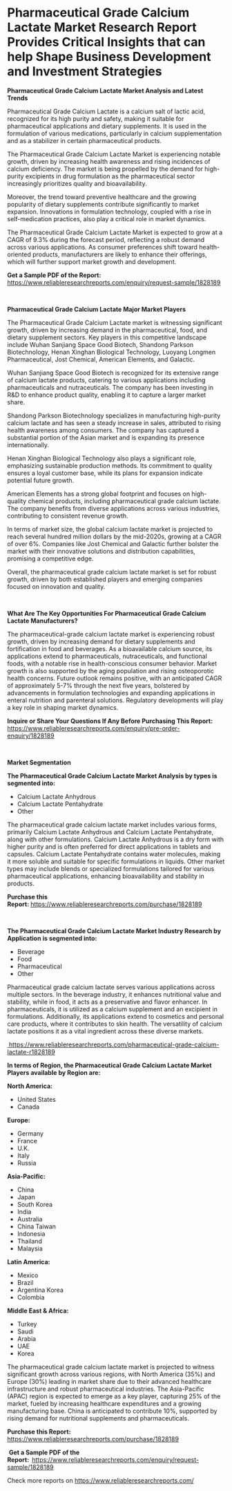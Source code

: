 <p><h1>Pharmaceutical Grade Calcium Lactate Market Research Report Provides Critical Insights that can help Shape Business Development and Investment Strategies</h1></p><p><strong>Pharmaceutical Grade Calcium Lactate Market Analysis and Latest Trends</strong></p>
<p><p>Pharmaceutical Grade Calcium Lactate is a calcium salt of lactic acid, recognized for its high purity and safety, making it suitable for pharmaceutical applications and dietary supplements. It is used in the formulation of various medications, particularly in calcium supplementation and as a stabilizer in certain pharmaceutical products. </p><p>The Pharmaceutical Grade Calcium Lactate Market is experiencing notable growth, driven by increasing health awareness and rising incidences of calcium deficiency. The market is being propelled by the demand for high-purity excipients in drug formulation as the pharmaceutical sector increasingly prioritizes quality and bioavailability. </p><p>Moreover, the trend toward preventive healthcare and the growing popularity of dietary supplements contribute significantly to market expansion. Innovations in formulation technology, coupled with a rise in self-medication practices, also play a critical role in market dynamics. </p><p>The Pharmaceutical Grade Calcium Lactate Market is expected to grow at a CAGR of 9.3% during the forecast period, reflecting a robust demand across various applications. As consumer preferences shift toward health-oriented products, manufacturers are likely to enhance their offerings, which will further support market growth and development.</p></p>
<p><strong>Get a Sample PDF of the Report:&nbsp;</strong> <a href="https://www.reliableresearchreports.com/enquiry/request-sample/1828189?utm_campaign=2009&utm_medium=2&utm_source=Github&utm_content=ia&utm_term=03022025&utm_id=pharmaceutical-grade-calcium-lactate">https://www.reliableresearchreports.com/enquiry/request-sample/1828189</a></p>
<p>&nbsp;</p>
<p><strong>Pharmaceutical Grade Calcium Lactate Major Market Players</strong></p>
<p><p>The Pharmaceutical Grade Calcium Lactate market is witnessing significant growth, driven by increasing demand in the pharmaceutical, food, and dietary supplement sectors. Key players in this competitive landscape include Wuhan Sanjiang Space Good Biotech, Shandong Parkson Biotechnology, Henan Xinghan Biological Technology, Luoyang Longmen Pharmaceutical, Jost Chemical, American Elements, and Galactic.</p><p>Wuhan Sanjiang Space Good Biotech is recognized for its extensive range of calcium lactate products, catering to various applications including pharmaceuticals and nutraceuticals. The company has been investing in R&D to enhance product quality, enabling it to capture a larger market share. </p><p>Shandong Parkson Biotechnology specializes in manufacturing high-purity calcium lactate and has seen a steady increase in sales, attributed to rising health awareness among consumers. The company has captured a substantial portion of the Asian market and is expanding its presence internationally.</p><p>Henan Xinghan Biological Technology also plays a significant role, emphasizing sustainable production methods. Its commitment to quality ensures a loyal customer base, while its plans for expansion indicate potential future growth.</p><p>American Elements has a strong global footprint and focuses on high-quality chemical products, including pharmaceutical grade calcium lactate. The company benefits from diverse applications across various industries, contributing to consistent revenue growth.</p><p>In terms of market size, the global calcium lactate market is projected to reach several hundred million dollars by the mid-2020s, growing at a CAGR of over 6%. Companies like Jost Chemical and Galactic further bolster the market with their innovative solutions and distribution capabilities, promising a competitive edge.</p><p>Overall, the pharmaceutical grade calcium lactate market is set for robust growth, driven by both established players and emerging companies focused on innovation and quality.</p></p>
<p>&nbsp;</p>
<p><strong>What Are The Key Opportunities For Pharmaceutical Grade Calcium Lactate Manufacturers?</strong></p>
<p><p>The pharmaceutical-grade calcium lactate market is experiencing robust growth, driven by increasing demand for dietary supplements and fortification in food and beverages. As a bioavailable calcium source, its applications extend to pharmaceuticals, nutraceuticals, and functional foods, with a notable rise in health-conscious consumer behavior. Market growth is also supported by the aging population and rising osteoporotic health concerns. Future outlook remains positive, with an anticipated CAGR of approximately 5-7% through the next five years, bolstered by advancements in formulation technologies and expanding applications in enteral nutrition and parenteral solutions. Regulatory developments will play a key role in shaping market dynamics.</p></p>
<p><strong>Inquire or Share Your Questions If Any Before Purchasing This Report:</strong> <a href="https://www.reliableresearchreports.com/enquiry/pre-order-enquiry/1828189?utm_campaign=2009&utm_medium=2&utm_source=Github&utm_content=ia&utm_term=03022025&utm_id=pharmaceutical-grade-calcium-lactate">https://www.reliableresearchreports.com/enquiry/pre-order-enquiry/1828189</a></p>
<p>&nbsp;</p>
<p><strong>Market Segmentation</strong></p>
<p><strong>The Pharmaceutical Grade Calcium Lactate Market Analysis by types is segmented into:</strong></p>
<p><ul><li>Calcium Lactate Anhydrous</li><li>Calcium Lactate Pentahydrate</li><li>Other</li></ul></p>
<p><p>The pharmaceutical grade calcium lactate market includes various forms, primarily Calcium Lactate Anhydrous and Calcium Lactate Pentahydrate, along with other formulations. Calcium Lactate Anhydrous is a dry form with higher purity and is often preferred for direct applications in tablets and capsules. Calcium Lactate Pentahydrate contains water molecules, making it more soluble and suitable for specific formulations in liquids. Other market types may include blends or specialized formulations tailored for various pharmaceutical applications, enhancing bioavailability and stability in products.</p></p>
<p><strong>Purchase this Report:&nbsp;</strong><a href="https://www.reliableresearchreports.com/purchase/1828189?utm_campaign=2009&utm_medium=2&utm_source=Github&utm_content=ia&utm_term=03022025&utm_id=pharmaceutical-grade-calcium-lactate">https://www.reliableresearchreports.com/purchase/1828189</a></p>
<p>&nbsp;</p>
<p><strong>The Pharmaceutical Grade Calcium Lactate Market Industry Research by Application is segmented into:</strong></p>
<p><ul><li>Beverage</li><li>Food</li><li>Pharmaceutical</li><li>Other</li></ul></p>
<p><p>Pharmaceutical grade calcium lactate serves various applications across multiple sectors. In the beverage industry, it enhances nutritional value and stability, while in food, it acts as a preservative and flavor enhancer. In pharmaceuticals, it is utilized as a calcium supplement and an excipient in formulations. Additionally, its applications extend to cosmetics and personal care products, where it contributes to skin health. The versatility of calcium lactate positions it as a vital ingredient across these diverse markets.</p></p>
<p><a href="https://www.reliableresearchreports.com/pharmaceutical-grade-calcium-lactate-r1828189?utm_campaign=2009&utm_medium=2&utm_source=Github&utm_content=ia&utm_term=03022025&utm_id=pharmaceutical-grade-calcium-lactate">&nbsp;https://www.reliableresearchreports.com/pharmaceutical-grade-calcium-lactate-r1828189</a></p>
<p><strong>In terms of Region, the Pharmaceutical Grade Calcium Lactate Market Players available by Region are:</strong></p>
<p>
    <p> <strong> North America: </strong>
        <ul>
            <li>United States</li>
            <li>Canada</li>
        </ul>
        </p> 
    <p> <strong> Europe: </strong>
        <ul>
            <li>Germany</li>
            <li>France</li>
            <li>U.K.</li>
            <li>Italy</li>
            <li>Russia</li>
        </ul>
        </p> 
    <p> <strong> Asia-Pacific: </strong>
        <ul>
            <li>China</li>
            <li>Japan</li>
            <li>South Korea</li>
            <li>India</li>
            <li>Australia</li>
            <li>China Taiwan</li>
            <li>Indonesia</li>
            <li>Thailand</li>
            <li>Malaysia</li>
        </ul>
        </p> 
    <p> <strong> Latin America: </strong>
        <ul>
            <li>Mexico</li>
            <li>Brazil</li>
            <li>Argentina Korea</li>
            <li>Colombia</li>
        </ul>
        </p> 
    <p> <strong> Middle East & Africa: </strong>
        <ul>
            <li>Turkey</li>
            <li>Saudi</li>
            <li>Arabia</li>
            <li>UAE</li>
            <li>Korea</li>
        </ul>
    </p>
    </p>
<p><p>The pharmaceutical grade calcium lactate market is projected to witness significant growth across various regions, with North America (35%) and Europe (30%) leading in market share due to their advanced healthcare infrastructure and robust pharmaceutical industries. The Asia-Pacific (APAC) region is expected to emerge as a key player, capturing 25% of the market, fueled by increasing healthcare expenditures and a growing manufacturing base. China is anticipated to contribute 10%, supported by rising demand for nutritional supplements and pharmaceuticals.</p></p>
<p><strong>Purchase this Report: </strong><a href="https://www.reliableresearchreports.com/purchase/1828189?utm_campaign=2009&utm_medium=2&utm_source=Github&utm_content=ia&utm_term=03022025&utm_id=pharmaceutical-grade-calcium-lactate">https://www.reliableresearchreports.com/purchase/1828189</a></p>
<p>&nbsp;<strong>Get a Sample PDF of the Report:&nbsp;&nbsp;</strong><a href="https://www.reliableresearchreports.com/enquiry/request-sample/1828189?utm_campaign=2009&utm_medium=2&utm_source=Github&utm_content=ia&utm_term=03022025&utm_id=pharmaceutical-grade-calcium-lactate">https://www.reliableresearchreports.com/enquiry/request-sample/1828189</a></p>
<p><strong></strong></p>
<p>Check more reports on <a href="https://www.reliableresearchreports.com/?utm_campaign=2009&utm_medium=2&utm_source=Github&utm_content=ia&utm_term=03022025&utm_id=pharmaceutical-grade-calcium-lactate">https://www.reliableresearchreports.com/</a></p>
